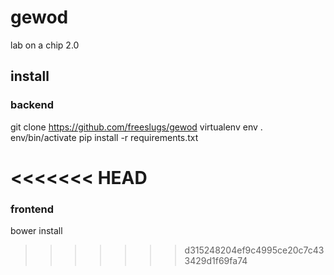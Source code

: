 # gewod
lab on a chip 2.0

## install 
### backend 
git clone https://github.com/freeslugs/gewod
virtualenv env 
. env/bin/activate 
pip install -r requirements.txt

<<<<<<< HEAD
=======
### frontend 
bower install
>>>>>>> d315248204ef9c4995ce20c7c433429d1f69fa74
